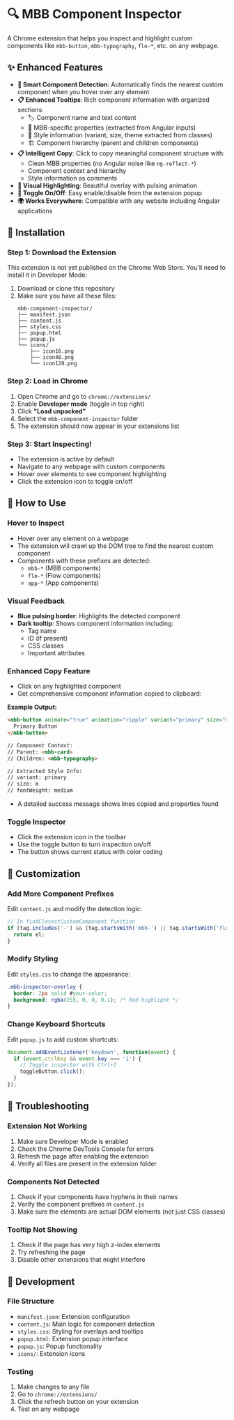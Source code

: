 # 🔍 MBB Component Inspector

A Chrome extension that helps you inspect and highlight custom components like `mbb-button`, `mbb-typography`, `flo-*`, etc. on any webpage.

## ✨ Enhanced Features

- **🎯 Smart Component Detection**: Automatically finds the nearest custom component when you hover over any element
- **📋 Enhanced Tooltips**: Rich component information with organized sections:
  - 🏷️ Component name and text content
  - 🎯 MBB-specific properties (extracted from Angular inputs)
  - 🎨 Style information (variant, size, theme extracted from classes)
  - 🏗️ Component hierarchy (parent and children components)
- **📋 Intelligent Copy**: Click to copy meaningful component structure with:
  - Clean MBB properties (no Angular noise like `ng-reflect-*`)
  - Component context and hierarchy
  - Style information as comments
- **🎨 Visual Highlighting**: Beautiful overlay with pulsing animation
- **🔄 Toggle On/Off**: Easy enable/disable from the extension popup
- **🌍 Works Everywhere**: Compatible with any website including Angular applications

## 🚀 Installation

### Step 1: Download the Extension
This extension is not yet published on the Chrome Web Store. You'll need to install it in Developer Mode:

1. Download or clone this repository
2. Make sure you have all these files:
   ```
   mbb-component-inspector/
   ├── manifest.json
   ├── content.js
   ├── styles.css
   ├── popup.html
   ├── popup.js
   └── icons/
       ├── icon16.png
       ├── icon48.png
       └── icon128.png
   ```

### Step 2: Load in Chrome
1. Open Chrome and go to `chrome://extensions/`
2. Enable **Developer mode** (toggle in top right)
3. Click **"Load unpacked"**
4. Select the `mbb-component-inspector` folder
5. The extension should now appear in your extensions list

### Step 3: Start Inspecting!
- The extension is active by default
- Navigate to any webpage with custom components
- Hover over elements to see component highlighting
- Click the extension icon to toggle on/off

## 🎯 How to Use

### Hover to Inspect
- Hover over any element on a webpage
- The extension will crawl up the DOM tree to find the nearest custom component
- Components with these prefixes are detected:
  - `mbb-*` (MBB components)
  - `flo-*` (Flow components)  
  - `app-*` (App components)

### Visual Feedback
- **Blue pulsing border**: Highlights the detected component
- **Dark tooltip**: Shows component information including:
  - Tag name
  - ID (if present)
  - CSS classes
  - Important attributes

### Enhanced Copy Feature
- Click on any highlighted component
- Get comprehensive component information copied to clipboard:

**Example Output:**
```html
<mbb-button animate="true" animation="ripple" variant="primary" size="medium">
  Primary Button
</mbb-button>

// Component Context:
// Parent: <mbb-card>
// Children: <mbb-typography>

// Extracted Style Info:
// variant: primary
// size: m
// fontWeight: medium
```
- A detailed success message shows lines copied and properties found

### Toggle Inspector
- Click the extension icon in the toolbar
- Use the toggle button to turn inspection on/off
- The button shows current status with color coding

## 🔧 Customization

### Add More Component Prefixes
Edit `content.js` and modify the detection logic:

```javascript
// In findClosestCustomComponent function
if (tag.includes('-') && (tag.startsWith('mbb-') || tag.startsWith('flo-') || tag.startsWith('your-prefix-'))) {
  return el;
}
```

### Modify Styling
Edit `styles.css` to change the appearance:

```css
.mbb-inspector-overlay {
  border: 2px solid #your-color;
  background: rgba(255, 0, 0, 0.1); /* Red highlight */
}
```

### Change Keyboard Shortcuts
Edit `popup.js` to add custom shortcuts:

```javascript
document.addEventListener('keydown', function(event) {
  if (event.ctrlKey && event.key === 'i') {
    // Toggle inspector with Ctrl+I
    toggleButton.click();
  }
});
```

## 🐛 Troubleshooting

### Extension Not Working
1. Make sure Developer Mode is enabled
2. Check the Chrome DevTools Console for errors
3. Refresh the page after enabling the extension
4. Verify all files are present in the extension folder

### Components Not Detected
1. Check if your components have hyphens in their names
2. Verify the component prefixes in `content.js`
3. Make sure the elements are actual DOM elements (not just CSS classes)

### Tooltip Not Showing
1. Check if the page has very high z-index elements
2. Try refreshing the page
3. Disable other extensions that might interfere

## 📝 Development

### File Structure
- `manifest.json`: Extension configuration
- `content.js`: Main logic for component detection
- `styles.css`: Styling for overlays and tooltips
- `popup.html`: Extension popup interface
- `popup.js`: Popup functionality
- `icons/`: Extension icons

### Testing
1. Make changes to any file
2. Go to `chrome://extensions/`
3. Click the refresh button on your extension
4. Test on any webpage
